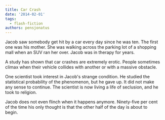 ```yaml
---
title: Car Crash
date: '2014-02-01'
tags:
  - flash-fiction
authors: pensjonatus
---
```


Jacob saw somebody get hit by a car every day since he was ten. The first one
was his mother. She was walking across the parking lot of a shopping mall when
an SUV ran her over. Jacob was in therapy for years.

<!-- truncate -->

A study has shown that car crashes are extremely erotic. People sometimes climax
when their vehicle collides with another or with a massive obstacle.

One scientist took interest in Jacob's strange condition. He studied the
statistical probability of the phenomenon, but he gave up. It did not make any
sense to continue. The scientist is now living a life of seclusion, and he took
to religion.

Jacob does not even flinch when it happens anymore. Ninety-five per cent of the
time his only thought is that the other half of the day is about to begin.
